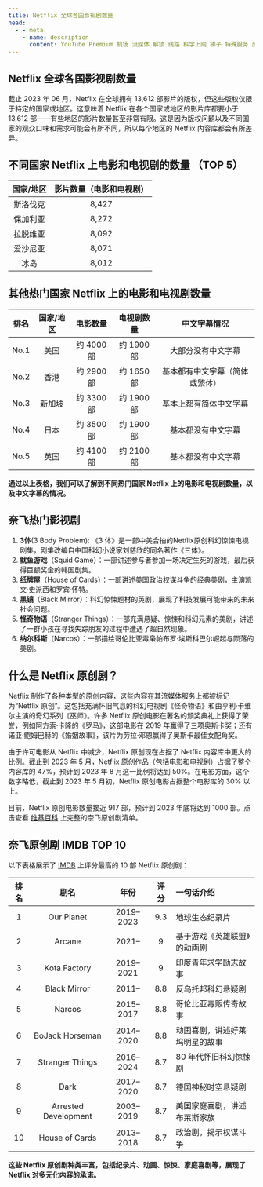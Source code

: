 ```yaml
---
title: Netflix 全球各国影视剧数量
head:
  - - meta
    - name: description
      content: YouTube Premium 机场 流媒体 解锁 线路 科学上网 梯子 特殊服务 出国服务 奈飞 Netflix 迪士尼 YouTube 油管 hulu FlyingBird 青云梯 HBO Max Spotify 奈飞小铺 银河录像局
---
```


## Netflix 全球各国影视剧数量

截止 2023 年 06 月，Netflix 在全球拥有 13,612 部影片的版权，但这些版权仅限于特定的国家或地区。这意味着 Netflix 在各个国家或地区的影片库都要小于 13,612 部——有些地区的影片数量甚至非常有限。这是因为版权问题以及不同国家的观众口味和需求可能会有所不同，所以每个地区的 Netflix 内容库都会有所差异。

## 不同国家 Netflix 上电影和电视剧的数量 （TOP 5）

| 国家/地区 | 影片数量（电影和电视剧） |
| :-------: | :----------------------: |
| 斯洛伐克  |          8,427           |
| 保加利亚  |          8,272           |
| 拉脱维亚  |          8,092           |
| 爱沙尼亚  |          8,071           |
|   冰岛    |          8,012           |

## 其他热门国家 Netflix 上的电影和电视剧数量

| 排名 | 国家/地区 |  电影数量  | 电视剧数量 |          中文字幕情况          |
| :--: | :-------: | :--------: | :--------: | :----------------------------: |
| No.1 |   美国    | 约 4000 部 | 约 1900 部 |       大部分没有中文字幕       |
| No.2 |   香港    | 约 2900 部 | 约 1650 部 | 基本都有中文字幕（简体或繁体） |
| No.3 |  新加坡   | 约 3300 部 | 约 1900 部 |     基本上都有简体中文字幕     |
| No.4 |   日本    | 约 3500 部 | 约 1900 部 |       基本都没有中文字幕       |
| No.5 |   英国    | 约 4100 部 | 约 2100 部 |       基本都没有中文字幕       |

**通过以上表格，我们可以了解到不同热门国家 Netflix 上的电影和电视剧数量，以及中文字幕的情况。**

## 奈飞热门影视剧

1.  **3体**(3 Body Problem): 《3 体》是一部中美合拍的Netflix原创科幻惊悚电视剧集，剧集改编自中国科幻小说家刘慈欣的同名著作《三体》。
2.  **鱿鱼游戏**（Squid Game）：一部讲述参与者参加一场决定生死的游戏，最后获得巨额奖金的韩国剧集。
3.  **纸牌屋**（House of Cards）：一部讲述美国政治权谋斗争的经典美剧，主演凯文·史派西和罗宾·怀特。
4.  **黑镜**（Black Mirror）：科幻惊悚题材的英剧，展现了科技发展可能带来的未来社会问题。
5.  **怪奇物语**（Stranger Things）：一部充满悬疑、惊悚和科幻元素的美剧，讲述了一群小孩在寻找失踪朋友的过程中遭遇了超自然现象。
6.  **纳尔科斯**（Narcos）：一部描绘哥伦比亚毒枭帕布罗·埃斯科巴尔崛起与陨落的美剧。

## 什么是 Netflix 原创剧？

Netflix 制作了各种类型的原创内容，这些内容在其流媒体服务上都被标记为“Netflix 原创”。这包括充满怀旧气息的科幻电视剧《怪奇物语》和由亨利·卡维尔主演的奇幻系列《巫师》。许多 Netflix 原创电影在著名的颁奖典礼上获得了荣誉，例如阿方索·卡隆的《罗马》，这部电影在 2019 年赢得了三项奥斯卡奖；还有诺亚·鲍姆巴赫的《婚姻故事》，该片为劳拉·邓恩赢得了奥斯卡最佳女配角奖。

由于许可电影从 Netflix 中减少，Netflix 原创现在占据了 Netflix 内容库中更大的比例。截止到 2023 年 5 月，Netflix 原创作品（包括电影和电视剧）占据了整个内容库的 47%，预计到 2023 年 8 月这一比例将达到 50%。在电影方面，这个数字略低，截止到 2023 年 5 月初，Netflix 原创电影占据整个电影库的 30% 以上。

目前，Netflix 原创电影数量接近 917 部，预计到 2023 年底将达到 1000 部。点击查看 [维基百科](https://en.wikipedia.org/wiki/List_of_Netflix_original_programming) 上完整的奈飞原创剧清单。

## 奈飞原创剧 IMDB TOP 10

以下表格展示了 [IMDB](https://www.imdb.com/list/ls093971121/?st_dt=&mode=simple&page=1&title_type=tvSeries&ref_=ttls_vw_smp&num_votes=25000%2C&sort=user_rating,desc) 上评分最高的 10 部 Netflix 原创剧：

| 排名 |         剧名         |   年份    | 评分 | 一句话介绍                     |
| :--: | :------------------: | :-------: | :--: | :----------------------------- |
|  1   |      Our Planet      | 2019–2023 | 9.3  | 地球生态纪录片                 |
|  2   |        Arcane        |   2021–   |  9   | 基于游戏《英雄联盟》的动画剧   |
|  3   |     Kota Factory     | 2019–2021 |  9   | 印度青年求学励志故事           |
|  4   |     Black Mirror     |   2011–   | 8.8  | 反乌托邦科幻悬疑剧             |
|  5   |        Narcos        | 2015–2017 | 8.8  | 哥伦比亚毒贩传奇故事           |
|  6   |   BoJack Horseman    | 2014–2020 | 8.8  | 动画喜剧，讲述好莱坞明星的故事 |
|  7   |   Stranger Things    | 2016–2024 | 8.7  | 80 年代怀旧科幻惊悚剧          |
|  8   |         Dark         | 2017–2020 | 8.7  | 德国神秘时空悬疑剧             |
|  9   | Arrested Development | 2003–2019 | 8.7  | 美国家庭喜剧，讲述布莱斯家族   |
|  10  |    House of Cards    | 2013–2018 | 8.7  | 政治剧，揭示权谋斗争           |

**这些 Netflix 原创剧种类丰富，包括纪录片、动画、惊悚、家庭喜剧等，展现了 Netflix 对多元化内容的承诺。**
